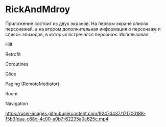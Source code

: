 # RickAndMdroy
Приложение состоит из двух экранов. На первом экране список персонажей, а на втором дополнительная информация о персонаже и список эпизодов, в которых встречался персонаж.
Использовал:

Hilt

Retrofit

Coroutines

Glide

Paging (RemoteMediator)

Room

Navigation



https://user-images.githubusercontent.com/92474437/171700188-15b3fdaa-c88d-4c00-a0b7-62235a0e625c.mp4

